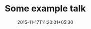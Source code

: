 ---
# Documentation: https://sourcethemes.com/academic/docs/managing-content/

title: "Some example talk"
event: this meeting
event_url:
location: Kolkata, India
address:
  street: VECC, 1 AF Bidhannagar
  city: Kolkata
  region: West Bengal
  postcode: 700064
  country: India
summary: Talk at **CNT QGP Meet 2015** 
abstract:

# Talk start and end times.
#   End time can optionally be hidden by prefixing the line with `#`.
date: 2015-11-17T11:20:01+05:30
date_end: 2015-11-17T11:40:01+05:30
all_day: false

# Schedule page publish date (NOT talk date).
publishDate: 2015-11-17T11:20:01+05:30

authors: []
tags: []

# Is this a featured talk? (true/false)
featured: false

# Featured image
# To use, add an image named `featured.jpg/png` to your page's folder. 
# Focal points: Smart, Center, TopLeft, Top, TopRight, Left, Right, BottomLeft, Bottom, BottomRight.
image:
  caption: ""
  focal_point: ""
  preview_only: false

# Custom links (optional).
#   Uncomment and edit lines below to show custom links.
# links:
# - name: Follow
#   url: https://twitter.com
#   icon_pack: fab
#   icon: twitter

# Optional filename of your slides within your talk's folder or a URL.
url_slides:

url_code:
url_pdf:
url_video:

# Markdown Slides (optional).
#   Associate this talk with Markdown slides.
#   Simply enter your slide deck's filename without extension.
#   E.g. `slides = "example-slides"` references `content/slides/example-slides.md`.
#   Otherwise, set `slides = ""`.
slides: ""

# Projects (optional).
#   Associate this post with one or more of your projects.
#   Simply enter your project's folder or file name without extension.
#   E.g. `projects = ["internal-project"]` references `content/project/deep-learning/index.md`.
#   Otherwise, set `projects = []`.
projects: []
---